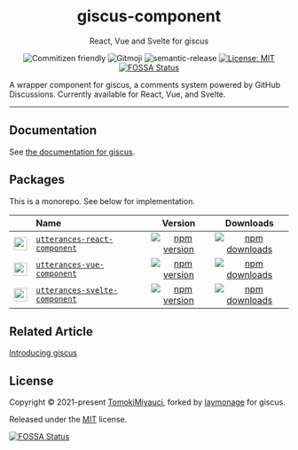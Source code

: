 <h1 align="center">giscus-component</h1>

<p align="center">
  React, Vue and Svelte for giscus
</p>

<div align="center">

![Commitizen friendly](https://img.shields.io/badge/commitizen-friendly-brightgreen.svg)
![Gitmoji](https://img.shields.io/badge/gitmoji-%20😜%20😍-FFDD67.svg?style=flat)
![semantic-release](https://img.shields.io/badge/%20%20%F0%9F%93%A6%F0%9F%9A%80-semantic--release-e10079.svg)
[![License: MIT](https://img.shields.io/badge/License-MIT-yellow.svg)](./LICENSE)
[![FOSSA Status](https://app.fossa.com/api/projects/git%2Bgithub.com%2Fgiscus%2Fgiscus-component.svg?type=small)](https://app.fossa.com/projects/git%2Bgithub.com%2Fgiscus%2Fgiscus-component?ref=badge_small)

</div>

A wrapper component for giscus, a comments system powered by GitHub Discussions.
Currently available for React, Vue, and Svelte.

---

## Documentation

See [the documentation for giscus](https://giscus.app).

## Packages

This is a monorepo. See below for implementation.

|                                                                                                                                                                 | Name                                               |                                                                  Version                                                                  |                                                                  Downloads                                                                   |
| --------------------------------------------------------------------------------------------------------------------------------------------------------------- | :------------------------------------------------- | :---------------------------------------------------------------------------------------------------------------------------------------: | :------------------------------------------------------------------------------------------------------------------------------------------: |
| <img src="https://res.cloudinary.com/dz3vsv9pg/image/upload/c_scale,q_100,w_54/v1625965398/projects/utterances-component/react.svg" alt="react" width="24px">   | [`utterances-react-component`](./packages/react)   |  [![npm version](https://img.shields.io/npm/v/utterances-react-component.svg)](https://www.npmjs.com/package/utterances-react-component)  |  [![npm downloads](https://img.shields.io/npm/dt/utterances-react-component.svg)](https://www.npmjs.com/package/utterances-react-component)  |
| <img src="https://res.cloudinary.com/dz3vsv9pg/image/upload/c_scale,q_100,w_48/v1625964133/projects/utterances-component/vue.png" alt="vue" width="24px">       | [`utterances-vue-component`](./packages/vue)       |    [![npm version](https://img.shields.io/npm/v/utterances-vue-component.svg)](https://www.npmjs.com/package/utterances-vue-component)    |    [![npm downloads](https://img.shields.io/npm/dt/utterances-vue-component.svg)](https://www.npmjs.com/package/utterances-vue-component)    |
| <img src="https://res.cloudinary.com/dz3vsv9pg/image/upload/c_scale,q_100,w_48/v1625964165/projects/utterances-component/svelte.png" alt="svelte" width="24px"> | [`utterances-svelte-component`](./packages/svelte) | [![npm version](https://img.shields.io/npm/v/utterances-svelte-component.svg)](https://www.npmjs.com/package/utterances-svelte-component) | [![npm downloads](https://img.shields.io/npm/dt/utterances-svelte-component.svg)](https://www.npmjs.com/package/utterances-svelte-component) |

## Related Article

[Introducing giscus](https://laymonage.com/posts/giscus/)

## License

Copyright © 2021-present [TomokiMiyauci](https://github.com/TomokiMiyauci),
forked by [laymonage](https://github.com/laymonage) for giscus.

Released under the [MIT](./LICENSE) license.

[![FOSSA Status](https://app.fossa.com/api/projects/git%2Bgithub.com%2Fgiscus%2Fgiscus-component.svg?type=large)](https://app.fossa.com/projects/git%2Bgithub.com%2Fgiscus%2Fgiscus-component?ref=badge_large)
